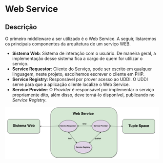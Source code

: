 # Web Service

## Descrição
O primeiro middleware a ser utilizado é o Web Service.
A seguir, listaremos os principais componentes da arquitetura de um serviço WEB.

- **Sistema Web**: Sistema de interação com o usuário. De maneira geral, a implementação desse sistema fica a cargo de quem for utilizar o serviço.
- **Service Requestor**: Cliente do Serviço, pode ser escrito em qualquer linguagem, neste projeto, escolhemos escrever o cliente em PHP.
- **Service Registry**: Responsável por prover acesso ao UDDI. O UDDI serve para que a aplicação cliente localize o Web Service.
- **Service Provider**: O *Provider* é responsável por implementar o serviço propriamente dito, além disso, deve torná-lo disponível, publicando no *Service Registry*.

![Arquitetura do Web Service](modelagem_WebService.png)

